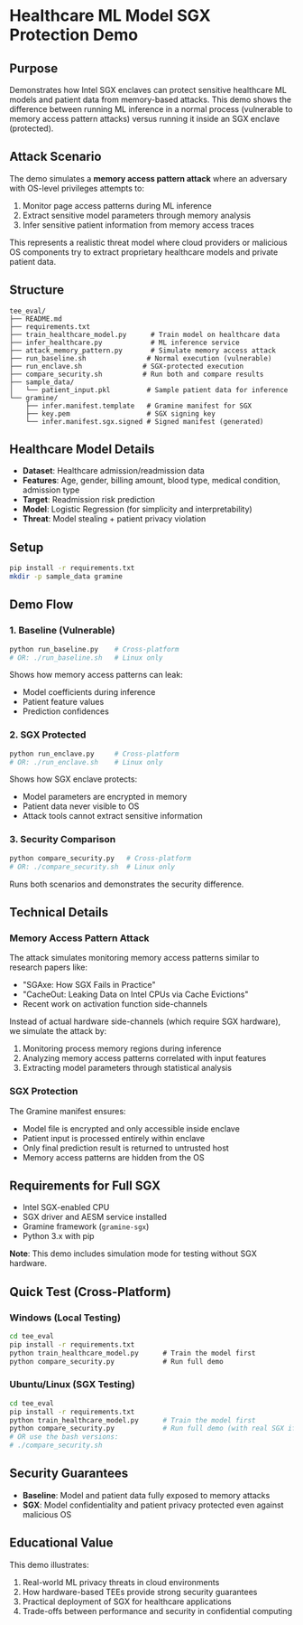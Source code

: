 # Healthcare ML Model SGX Protection Demo

## Purpose
Demonstrates how Intel SGX enclaves can protect sensitive healthcare ML models and patient data from memory-based attacks. This demo shows the difference between running ML inference in a normal process (vulnerable to memory access pattern attacks) versus running it inside an SGX enclave (protected).

## Attack Scenario
The demo simulates a **memory access pattern attack** where an adversary with OS-level privileges attempts to:
1. Monitor page access patterns during ML inference
2. Extract sensitive model parameters through memory analysis
3. Infer sensitive patient information from memory access traces

This represents a realistic threat model where cloud providers or malicious OS components try to extract proprietary healthcare models and private patient data.

## Structure
```
tee_eval/
├── README.md
├── requirements.txt
├── train_healthcare_model.py      # Train model on healthcare data
├── infer_healthcare.py            # ML inference service
├── attack_memory_pattern.py       # Simulate memory access attack
├── run_baseline.sh               # Normal execution (vulnerable)
├── run_enclave.sh               # SGX-protected execution
├── compare_security.sh          # Run both and compare results
├── sample_data/
│   └── patient_input.pkl         # Sample patient data for inference
└── gramine/
    ├── infer.manifest.template   # Gramine manifest for SGX
    ├── key.pem                   # SGX signing key
    └── infer.manifest.sgx.signed # Signed manifest (generated)
```

## Healthcare Model Details
- **Dataset**: Healthcare admission/readmission data
- **Features**: Age, gender, billing amount, blood type, medical condition, admission type
- **Target**: Readmission risk prediction
- **Model**: Logistic Regression (for simplicity and interpretability)
- **Threat**: Model stealing + patient privacy violation

## Setup

```bash
pip install -r requirements.txt
mkdir -p sample_data gramine
```

## Demo Flow

### 1. Baseline (Vulnerable)
```bash
python run_baseline.py    # Cross-platform
# OR: ./run_baseline.sh   # Linux only
```
Shows how memory access patterns can leak:
- Model coefficients during inference
- Patient feature values
- Prediction confidences

### 2. SGX Protected  
```bash
python run_enclave.py     # Cross-platform
# OR: ./run_enclave.sh    # Linux only
```
Shows how SGX enclave protects:
- Model parameters are encrypted in memory
- Patient data never visible to OS
- Attack tools cannot extract sensitive information

### 3. Security Comparison
```bash
python compare_security.py   # Cross-platform
# OR: ./compare_security.sh  # Linux only
```
Runs both scenarios and demonstrates the security difference.

## Technical Details

### Memory Access Pattern Attack
The attack simulates monitoring memory access patterns similar to research papers like:
- "SGAxe: How SGX Fails in Practice" 
- "CacheOut: Leaking Data on Intel CPUs via Cache Evictions"
- Recent work on activation function side-channels

Instead of actual hardware side-channels (which require SGX hardware), we simulate the attack by:
1. Monitoring process memory regions during inference
2. Analyzing memory access patterns correlated with input features
3. Extracting model parameters through statistical analysis

### SGX Protection
The Gramine manifest ensures:
- Model file is encrypted and only accessible inside enclave
- Patient input is processed entirely within enclave
- Only final prediction result is returned to untrusted host
- Memory access patterns are hidden from the OS

## Requirements for Full SGX
- Intel SGX-enabled CPU
- SGX driver and AESM service installed  
- Gramine framework (`gramine-sgx`)
- Python 3.x with pip

**Note**: This demo includes simulation mode for testing without SGX hardware.

## Quick Test (Cross-Platform)

### Windows (Local Testing)
```cmd
cd tee_eval
pip install -r requirements.txt
python train_healthcare_model.py      # Train the model first
python compare_security.py            # Run full demo
```

### Ubuntu/Linux (SGX Testing)
```bash
cd tee_eval
pip install -r requirements.txt
python train_healthcare_model.py      # Train the model first
python compare_security.py            # Run full demo (with real SGX if available)
# OR use the bash versions:
# ./compare_security.sh
```

## Security Guarantees
- **Baseline**: Model and patient data fully exposed to memory attacks
- **SGX**: Model confidentiality and patient privacy protected even against malicious OS

## Educational Value
This demo illustrates:
1. Real-world ML privacy threats in cloud environments
2. How hardware-based TEEs provide strong security guarantees  
3. Practical deployment of SGX for healthcare applications
4. Trade-offs between performance and security in confidential computing